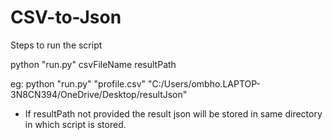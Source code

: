 # CSV-to-Json

Steps to run the script

python "run.py" csvFileName resultPath

eg: python "run.py" "profile.csv" "C:/Users/ombho.LAPTOP-3N8CN394/OneDrive/Desktop/resultJson"

* If resultPath not provided the result json will be stored in same directory in which script is stored. 
